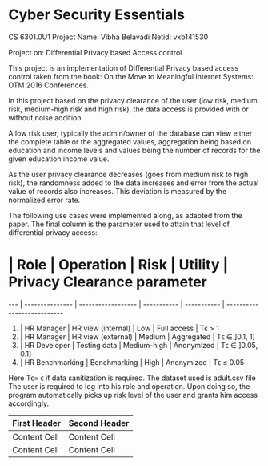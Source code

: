 # Cyber Security Essentials

CS 6301.0U1 Project		Name: Vibha Belavadi	Netid: vxb141530

Project on: Differential Privacy based Access control

This project is an implementation of Differential Privacy based access control taken from the book: On the Move to Meaningful Internet Systems: OTM 2016 Conferences.

In this project based on the privacy clearance of the user (low risk, medium risk, medium-high risk and high risk), the data access is provided with or without noise addition.

A low risk user, typically the admin/owner of the database can view either the complete table or the aggregated values, aggregation being based on education and income levels and values being the number of records for the given education income value.

As the user privacy clearance decreases (goes from medium risk to high risk), the randomness added to the data increases and error from the actual value of records also increases. This deviation is measured by the normalized error rate.

The following use cases were implemented along, as adapted from the paper. The final column is the parameter used to attain that level of differential privacy access:

#   | Role            | Operation          | Risk        | Utility     | Privacy Clearance parameter
--- | --------------- | ------------------ | ----------- | ----------- | ---------------------------
1.  | HR Manager      | HR view (internal) | Low         | Full access | Tϵ > 1
2.  | HR Manager      | HR view (external) | Medium      | Aggregated  | Tϵ ∈ ]0.1, 1]
3.  | HR Developer    | Testing data       | Medium-high | Anonymized  | Tϵ ∈ ]0.05, 0.1]
4.  | HR Benchmarking | Benchmarking       | High        | Anonymized  | Tϵ ≤ 0.05

Here Tϵ= ϵ if data sanitization is required. The dataset used is adult.csv file
The user is required to log into his role and operation. Upon doing so, the program automatically picks up risk level of the user and grants him access accordingly.

First Header  | Second Header
------------- | -------------
Content Cell  | Content Cell
Content Cell  | Content Cell
